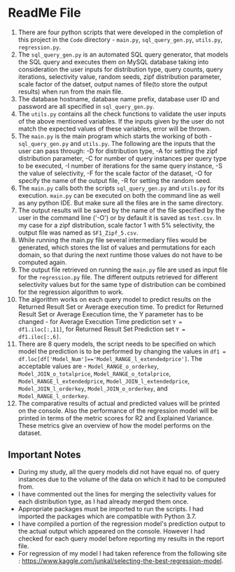 # ReadMe File
1. There are four python scripts that were developed in the completion of this project in the `Code` directory - `main.py`, `sql_query_gen.py`, `utils.py`, `regression.py`.
2. The `sql_query_gen.py` is an automated SQL query generator, that models the SQL query and executes them on MySQL database taking into consideration the user inputs for distribution type, query counts, query iterations, selectivity value, random seeds, zipf distribution parameter, scale factor of the datset, output names of file(to store the output results) when run from the main file.
3. The database hostname, database name prefix, database user ID and password are all specified in `sql_query_gen.py`.
4. The `utils.py` contains all the check functions to validate the user inputs of the above mentioned variables. If the inputs given by the user do not match the expected values of these variables, error will be thrown.
5. The `main.py` is the main program which starts the working of both - `sql_query_gen.py` and `utils.py`. The following are the inputs that the user can pass through: -D for distribution type, -A for setting the zipf distribution parameter, -C for number of query instances per query type to be executed, -I number of iterations for the same query instance, -S the value of selectivity, -F for the scale factor of the dataset, -O for specify the name of the output file, -R for setting the random seed.
6. The `main.py` calls both the scripts `sql_query_gen.py` and `utils.py` for its execution.
`main.py` can be executed on both the command line as well as any python IDE. But make sure all the files are in the same directory.
7. The output results will be saved by the name of the file specified by the user in the command line ('-O') or by default it is saved as `test.csv`. In my case for a zipf distribution, scale factor 1 with 5% selectivity, the output file was named as `SF1_Zipf_5.csv`.
8. While running the main.py file several intermediary files would be generated, which stores the list of values and permutations for each domain, so that during the next runtime those values do not have to be computed again.
9. The output file retrieved on running the `main.py` file are used as input file for the `regression.py` file. The different outputs retrieved for different selectivity values but for the same type of distribution can be combined for the regression algorithm to work.
10. The algorithm works on each query model to predict results on the Returned Result Set or Average execution time. To predict for Returned Result Set or Average Execution time, the Y parameter has to be changed - for Average Execution Time prediction set `Y = df1.iloc[:,11]`, for Returned Result Set Prediction set `Y = df1.iloc[:,6]`.
11. There are 8 query models, the script needs to be specified on which model the prediction is to be performed by changing the values in `df1 = df.loc[df['Model_Num']=='Model_RANGE_l_extendedprice']`. The acceptable values are - `Model_RANGE_o_orderkey`, `Model_JOIN_o_totalprice`, `Model_RANGE_o_totalprice`, `Model_RANGE_l_extendedprice`, `Model_JOIN_l_extendedprice`, `Model_JOIN_l_orderkey`, `Model_JOIN_o_orderkey`, and `Model_RANGE_l_orderkey`.
12. The comparative results of actual and predicted values will be printed on the console. Also the performance of the regression model will be printed in terms of the metric scores for R2 and Explained Variance. These metrics give an overview of how the model performs on the dataset.


## Important Notes
* During my study, all the query models did not have equal no. of query instances due to the volume of the data on which it had to be computed from.
* I have commented out the lines for merging the selectivity values for each distribution type, as I had already merged them once.
* Appropriate packages must be imported to run the scripts. I had imported the packages which are compatible with Python 3.7.
* I have compiled a portion of the regression model's prediction output to the actual output which appeared on the console. However I had checked for each query model before reporting my results in the report file.
* For regression of my model I had taken reference from the following site : https://www.kaggle.com/junkal/selecting-the-best-regression-model.
